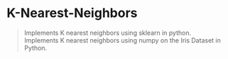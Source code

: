 # K-Nearest-Neighbors
>Implements K nearest neighbors using sklearn in python.                                                                                      
>Implements K nearest neighbors using numpy on the Iris Dataset in Python.

